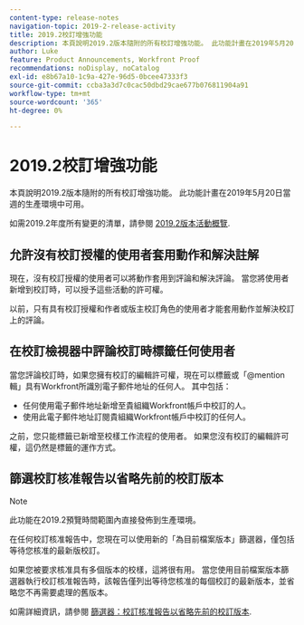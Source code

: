 ```yaml
---
content-type: release-notes
navigation-topic: 2019-2-release-activity
title: 2019.2校訂增強功能
description: 本頁說明2019.2版本隨附的所有校訂增強功能。 此功能計畫在2019年5月20日當週的生產環境中可用。
author: Luke
feature: Product Announcements, Workfront Proof
recommendations: noDisplay, noCatalog
exl-id: e8b67a10-1c9a-427e-96d5-0bcee47333f3
source-git-commit: ccba3a3d7c0cac50dbd29cae677b076811904a91
workflow-type: tm+mt
source-wordcount: '365'
ht-degree: 0%

---
```


# 2019.2校訂增強功能

本頁說明2019.2版本隨附的所有校訂增強功能。 此功能計畫在2019年5月20日當週的生產環境中可用。

如需2019.2年度所有變更的清單，請參閱 [2019.2版本活動概覽](../../../../product-announcements/product-releases/quarterly-release-archive/2019.2-release-activity/2019.2-release-activity-overview.md).

## 允許沒有校訂授權的使用者套用動作和解決註解

現在，沒有校訂授權的使用者可以將動作套用到評論和解決評論。 當您將使用者新增到校訂時，可以授予這些活動的許可權。

以前，只有具有校訂授權和作者或版主校訂角色的使用者才能套用動作並解決校訂上的評論。

## 在校訂檢視器中評論校訂時標籤任何使用者

當您評論校訂時，如果您擁有校訂的編輯許可權，現在可以標籤或「@mention輯」具有Workfront所識別電子郵件地址的任何人。 其中包括：

* 任何使用電子郵件地址新增至貴組織Workfront帳戶中校訂的人。
* 使用此電子郵件地址訂閱貴組織Workfront帳戶中校訂的任何人。

之前，您只能標籤已新增至校樣工作流程的使用者。 如果您沒有校訂的編輯許可權，這仍然是標籤的運作方式。

## 篩選校訂核准報告以省略先前的校訂版本

>[!NOTE]
>
>此功能在2019.2預覽時間範圍內直接發佈到生產環境。

在任何校訂核准報告中，您現在可以使用新的「為目前檔案版本」篩選器，僅包括等待您核准的最新版校訂。

如果您被要求核准具有多個版本的校樣，這將很有用。 當您使用目前檔案版本篩選器執行校訂核准報告時，該報告僅列出等待您核准的每個校訂的最新版本，並省略您不再需要處理的舊版本。

如需詳細資訊，請參閱 [篩選器：校訂核准報告以省略先前的校訂版本](../../../../reports-and-dashboards/reports/custom-view-filter-grouping-samples/filter-proof-approval-report.md).

